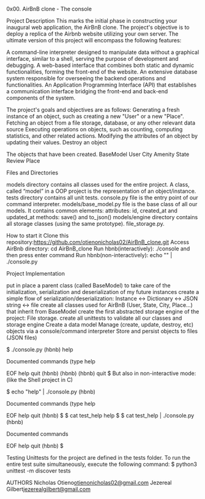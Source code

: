0x00. AirBnB clone - The console

Project Description
This marks the initial phase in constructing your inaugural web application, the AirBnB clone. The project's objective is to deploy a replica of the Airbnb website utilizing your own server. The ultimate version of this project will encompass the following features:


A command-line interpreter designed to manipulate data without a graphical interface, similar to a shell, serving the purpose of development and debugging.
A web-based interface that combines both static and dynamic functionalities, forming the front-end of the website.
An extensive database system responsible for overseeing the backend operations and functionalities.
An Application Programming Interface (API) that establishes a communication interface bridging the front-end and back-end components of the system.

The project's goals and objectives are as follows:
Generating a fresh instance of an object, such as creating a new "User" or a new "Place".
Fetching an object from a file storage, database, or any other relevant data source
Executing operations on objects, such as counting, computing statistics, and other related actions.
Modifying the attributes of an object by updating their values.
Destroy an object


The objects that have been created.
BaseModel
User
City
Amenity
State
Review
Place

Files and Directories

models directory contains all classes used for the entire project. A class, called “model” in a OOP project is the representation of an object/instance.
tests directory contains all unit tests.
console.py file is the entry point of our command interpreter.
models/base_model.py file is the base class of all our models. It contains common elements:
attributes: id, created_at and updated_at
methods: save() and to_json()
models/engine directory contains all storage classes (using the same prototype). file_storage.py.

How to start it
Clone this repository:https://github.com/otienonicholas02/AirBnB_clone.git
Access AirBnb directory: cd AirBnB_clone
Run hbnb(interactively): ./console and then press enter command
Run hbnb(non-interactively): echo "<command>" | ./console.py

Project Implementation

put in place a parent class (called BaseModel) to take care of the initialization, serialization and deserialization of my future instances
create a simple flow of serialization/deserialization: Instance <-> Dictionary <-> JSON string <-> file
create all classes used for AirBnB (User, State, City, Place…) that inherit from BaseModel
create the first abstracted storage engine of the project: File storage.
create all unittests to validate all our classes and storage engine
Create a data model
Manage (create, update, destroy, etc) objects via a console/command interpreter
Store and persist objects to files (JSON files)

$ ./console.py
(hbnb) help

Documented commands (type help 

EOF  help  quit
(hbnb) 
(hbnb) 
(hbnb) quit
$
But also in non-interactive mode: (like the Shell project in C)

$ echo "help" | ./console.py
(hbnb)

Documented commands (type help 

EOF  help  quit
(hbnb) 
$
$ cat test_help
help
$
$ cat test_help | ./console.py
(hbnb)

Documented commands

EOF  help  quit
(hbnb)
$


Testing
Unittests for the project are defined in the tests folder. 
To run the entire test suite simultaneously, execute the following command:
$ python3 unittest -m discover tests


AUTHORS
Nicholas Otieno<otienonicholas02@gmail.com>
Jezereal Gilbert<jezerealgilbert@gmail.com>

